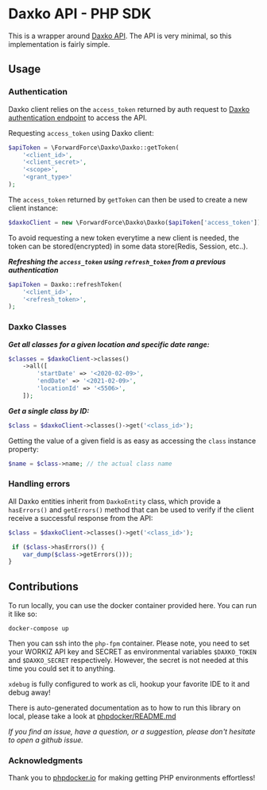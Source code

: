 # Daxko API - PHP SDK

This is a wrapper around [Daxko API](https://docs.partners.daxko.com/). The API is very minimal, so this implementation is fairly simple.

## Usage

### Authentication

Daxko client relies on the `access_token` returned by auth request to
[Daxko authentication endpoint](https://api.partners.daxko.com/auth/token) to
access the API.

Requesting `access_token` using Daxko client:

```php
$apiToken = \ForwardForce\Daxko\Daxko::getToken(
    '<client_id>',
    '<client_secret>',
    '<scope>',
    '<grant_type>'
);
```

The `access_token` returned by `getToken` can then be used to create a new
client instance:

```php
$daxkoClient = new \ForwardForce\Daxko\Daxko($apiToken['access_token']);
```

To avoid requesting a new token everytime a new client is needed, the token can
be stored(encrypted) in some data store(Redis, Session, etc..).

***Refreshing the `access_token` using `refresh_token` from a previous authentication***

```php
$apiToken = Daxko::refreshToken(
    '<client_id>',
    '<refresh_token>',
);
```

### Daxko Classes

***Get all classes for a given location and specific date range:***

```php
$classes = $daxkoClient->classes()
    ->all([
        'startDate' => '<2020-02-09>',
        'endDate' => '<2021-02-09>',
        'locationId' => '<5506>',
    ]);
```

***Get a single class by ID:***

```php
$class = $daxkoClient->classes()->get('<class_id>');
```

Getting the value of a given field is as easy as accessing the `class` instance
property:

```php
$name = $class->name; // the actual class name
```

### Handling errors

All Daxko entities inherit from `DaxkoEntity` class, which provide a
`hasErrors()` and `getErrors()` method that can be used to verify if the
client receive a successful response from the API:

```php
$class = $daxkoClient->classes()->get('<class_id>');

 if ($class->hasErrors()) {
    var_dump($class->getErrors()));
}
```

## Contributions

To run locally, you can use the docker container provided here. You can run it like so:

```
docker-compose up
```

Then you can ssh into the `php-fpm` container. Please note, you need to set your WORKIZ API key and SECRET as 
environmental variables `$DAXKO_TOKEN` and `$DAXKO_SECRET` respectively. However, the secret is not needed at this time
you could set it to anything.

`xdebug` is fully configured to work as cli, hookup your favorite IDE to it and debug away!

There is auto-generated documentation as to how to run this library on local, please  take a look at [phpdocker/README.md](phpdocker/README.md)

*If you find an issue, have a question, or a suggestion, please don't hesitate to open a github issue.*

### Acknowledgments

Thank you to [phpdocker.io](https://phpdocker.io) for making getting PHP environments effortless! 
